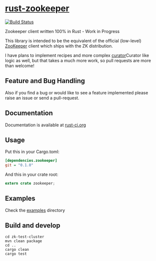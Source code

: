 [rust-zookeeper][doc]
=====================

[![Build Status](https://travis-ci.org/bonifaido/rust-zookeeper.svg?branch=master)](https://travis-ci.org/bonifaido/rust-zookeeper)

Zookeeper client written 100% in Rust - Work in Progress

This library is intended to be the equivalent of the official (low-level) [ZooKeeper][javadoc] client which ships with the ZK distribution.

I have plans to implement recipes and more complex [curator]Curator like logic as well, but that takes a much more work, so pull requests are more than welcome!

## Feature and Bug Handling
Also if you find a bug or would like to see a feature implemented please raise an issue or send a pull-request.

## Documentation
Documentation is available at [rust-ci.org][doc]

## Usage

Put this in your Cargo.toml:

```ini
[dependencies.zookeeper]
git = "0.1.0"
```

And this in your crate root:

```rust
extern crate zookeeper;
```

## Examples
Check the [examples][examples] directory

[doc]: http://www.rust-ci.org/bonifaido/rust-zookeeper/doc/zookeeper
[examples]: https://github.com/bonifaido/rust-zookeeper/tree/master/examples
[javadoc]: https://zookeeper.apache.org/doc/r3.4.6/api/org/apache/zookeeper/ZooKeeper.html
[curator]: http://curator.apache.org/

## Build and develop
```shell
cd zk-test-cluster
mvn clean package
cd ..
cargo clean
cargo test
```
